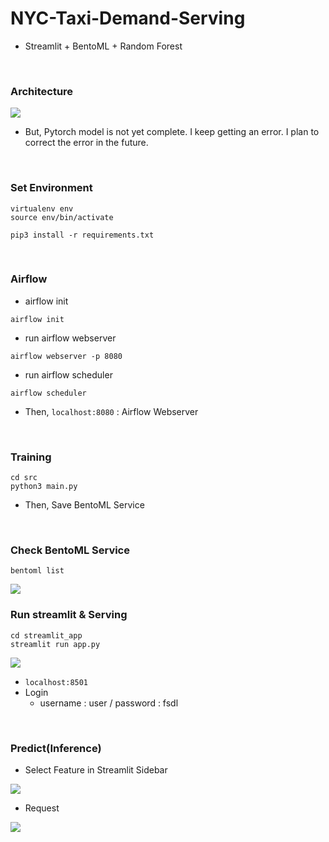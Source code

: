 # NYC-Taxi-Demand-Serving
- Streamlit + BentoML + Random Forest


<br />


### Architecture

<img src="https://www.dropbox.com/s/gzk8gpkdpcciem5/%EC%8A%A4%ED%81%AC%EB%A6%B0%EC%83%B7%202021-05-16%20%EC%98%A4%EC%A0%84%203.12.53.png?raw=1">


- But, Pytorch model is not yet complete. I keep getting an error. I plan to correct the error in the future.
<br />


### Set Environment

```
virtualenv env
source env/bin/activate

pip3 install -r requirements.txt
```

<br />

### Airflow 
- airflow init

```
airflow init
```

- run airflow webserver

```
airflow webserver -p 8080
```

- run airflow scheduler

```
airflow scheduler
```

- Then, `localhost:8080` : Airflow Webserver

<br />


### Training
```
cd src
python3 main.py
```


- Then, Save BentoML Service

<br />


### Check BentoML Service

```
bentoml list
```

<img src="https://www.dropbox.com/s/o2kgqt7brvia2qf/%EC%8A%A4%ED%81%AC%EB%A6%B0%EC%83%B7%202021-05-16%20%EC%98%A4%EC%A0%84%202.33.23.png?raw=1">


<br />

### Run streamlit & Serving
```
cd streamlit_app
streamlit run app.py
```


<img src="https://www.dropbox.com/s/lvybnn3a6vhk31s/%EC%8A%A4%ED%81%AC%EB%A6%B0%EC%83%B7%202021-05-16%20%EC%98%A4%EC%A0%84%202.31.26.png?raw=1">


- `localhost:8501`
- Login
    - username : user / password : fsdl

<br />

### Predict(Inference)
- Select Feature in Streamlit Sidebar

<img src="https://www.dropbox.com/s/kv87zshvwg6wfy6/%EC%8A%A4%ED%81%AC%EB%A6%B0%EC%83%B7%202021-05-16%20%EC%98%A4%EC%A0%84%202.30.35.png?raw=1">

- Request

<img src="https://www.dropbox.com/s/yau6zfguczu2bgu/%EC%8A%A4%ED%81%AC%EB%A6%B0%EC%83%B7%202021-05-16%20%EC%98%A4%EC%A0%84%202.30.49.png?raw=1">

